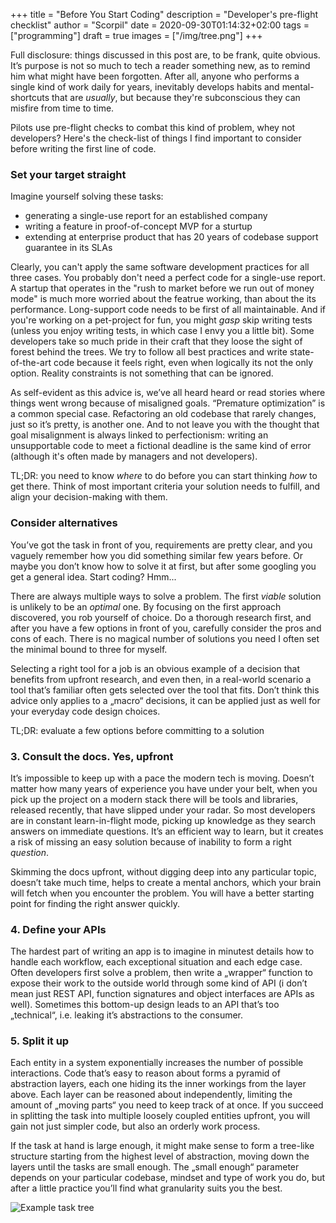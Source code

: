 +++
title = "Before You Start Coding"
description = "Developer's pre-flight checklist"
author = "Scorpil"
date = 2020-09-30T01:14:32+02:00
tags = ["programming"]
draft = true
images = ["/img/tree.png"]
+++

Full disclosure: things discussed in this post are, to be frank, quite obvious. It’s purpose is not so much to tech a reader something new, as to remind him what might have been forgotten. After all, anyone who performs a single kind of work daily for years, inevitably develops habits and mental-shortcuts that are _usually_, but because they're subconscious they can misfire from time to time.

Pilots use pre-flight checks to combat this kind of problem, whey not developers? Here's the check-list of things I find important to consider before writing the first line of code.

### Set your target straight

Imagine yourself solving these tasks:

- generating a single-use report for an established company
- writing a feature in proof-of-concept MVP for a sturtup
- extending at enterprise product that has 20 years of codebase support guarantee in its SLAs

Clearly, you can't apply the same software development practices for all three cases. You probably don't need a perfect code for a single-use report. A startup that operates in the "rush to market before we run out of money mode" is much more worried about the featrue working, than about the its performance. Long-support code needs to be first of all maintainable. And if you're working on a pet-project for fun, you might *gasp* skip writing tests (unless you enjoy writing tests, in which case I envy you a little bit). Some developers take so much pride in their craft that they loose the sight of forest behind the trees. We try to follow all best practices and write state-of-the-art code because it feels right, even when logically its not the only option. Reality constraints is not something that can be ignored.

As self-evident as this advice is, we’ve all heard heard or read stories where things went wrong because of misaligned goals. “Premature optimization” is a common special case. Refactoring an old codebase that rarely changes, just so it’s pretty, is another one. And to not leave you with the thought that goal misalignment is always linked to perfectionism: writing an unsupportable code to meet a fictional deadline is the same kind of error (although it's often made by managers and not developers).

TL;DR: you need to know *where* to do before you can start thinking *how* to get there. Think of most important criteria your solution needs to fulfill, and align your decision-making with them.

### Consider alternatives

You’ve got the task in front of you, requirements are pretty clear, and you vaguely remember how you did something similar few years before. Or maybe you don’t know how to solve it at first, but after some googling you get a general idea. Start coding? Hmm...

There are always multiple ways to solve a problem. The first *viable* solution is unlikely to be an *optimal* one. By focusing on the first approach discovered, you rob yourself of choice. Do a thorough research first, and after you have a few options in front of you, carefully consider the pros and cons of each. There is no magical number of solutions you need I often set the minimal bound to three for myself.

Selecting a right tool for a job is an obvious example of a decision that benefits from upfront research, and even then, in a real-world scenario a tool that’s familiar often gets selected over the tool that fits. Don’t think this advice only applies to a „macro“ decisions, it can be applied just as well for your everyday code design choices.

TL;DR: evaluate a few options before committing to a solution 

### 3. Consult the docs. Yes, upfront

It’s impossible to keep up with a pace the modern tech is moving. Doesn’t matter how many years of experience you have under your belt, when you pick up the project on a modern stack there will be tools and libraries, released recently, that have slipped under your radar. So most developers are in constant learn-in-flight mode, picking up knowledge as they search answers on immediate questions. It’s an efficient way to learn, but it creates a risk of missing an easy solution because of inability to form a right *question*.

Skimming the docs upfront, without digging deep into any particular topic, doesn’t take much time, helps to create a mental anchors, which your brain will fetch when you encounter the problem. You will have a better starting point for finding the right answer quickly.

### 4. Define your APIs

The hardest part of writing an app is to imagine in minutest details how to handle each workflow, each exceptional situation and each edge case. Often developers first solve a problem, then write a „wrapper“ function to expose their work to the outside world through some kind of API (i don’t mean just REST API, function signatures and object interfaces are APIs as well). Sometimes this bottom-up design leads to an API that’s too „technical“, i.e. leaking it’s abstractions to the consumer.

### 5. Split it up

Each entity in a system exponentially increases the number of possible interactions. Code that’s easy to reason about forms a pyramid of abstraction layers, each one hiding its the inner workings from the layer above. Each layer can be reasoned about independently, limiting the amount of „moving parts“ you need to keep track of at once. If you succeed in splitting the task into multiple loosely coupled entities upfront, you will gain not just simpler code, but also an orderly work process. 

If the task at hand is large enough, it might make sense to form a tree-like structure starting from the highest level of abstraction, moving down the layers until the tasks are small enough. The „small enough“ parameter depends on your particular codebase, mindset and type of work you do, but after a little practice you’ll find what granularity suits you the best.

![Example task tree](/img/tree.png)